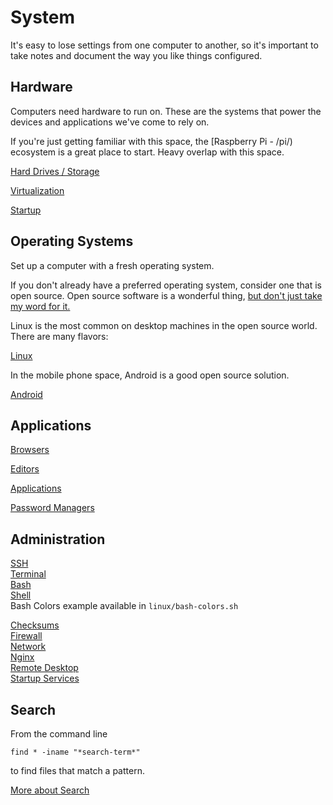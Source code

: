 # System

It's easy to lose settings from one computer to another, so it's important to take notes and document the way you like things configured.

## Hardware

Computers need hardware to run on. These are the systems that power the devices and applications we've come to rely on. 

If you're just getting familiar with this space, the [Raspberry Pi - /pi/) ecosystem is a great place to start. Heavy overlap with this space. 

[Hard Drives / Storage](drives/)   



[Virtualization](virtualization/)  

[Startup](startup.md)  

## Operating Systems


Set up a computer with a fresh operating system.

If you don't already have a preferred operating system, consider one that is open source. Open source software is a wonderful thing, [but don't just take my word for it.](https://opensource.guide)

Linux is the most common on desktop machines in the open source world. There are many flavors:

[Linux](linux/)  

In the mobile phone space, Android is a good open source solution.

[Android](android/)  


## Applications 

[Browsers](browsers.md)  

[Editors](editors/)  

[Applications](applications.md)  

[Password Managers](password-manager.md)  


## Administration

[SSH](ssh.md)  
[Terminal](terminal.md)  
[Bash](linux/bash.md)  
[Shell](linux/shell.md)  
Bash Colors example available in `linux/bash-colors.sh`

[Checksums](checksums.md)  
[Firewall](firewall.md)  
[Network](network.md)  
[Nginx](nginx.md)  
[Remote Desktop](remote-desktop.md)  
[Startup Services](startup-services.md)  


## Search

From the command line


```
find * -iname "*search-term*"
```

to find files that match a pattern. 


[More about Search](search.md)

